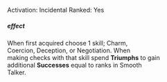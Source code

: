 Activation: Incidental
Ranked: Yes
##### effect
When first acquired choose 1 skill; Charm,  
Coercion, Deception, or Negotiation. When  
making checks with that skill spend **Triumphs** to gain  
additional **Successes** equal to ranks in Smooth  
Talker.